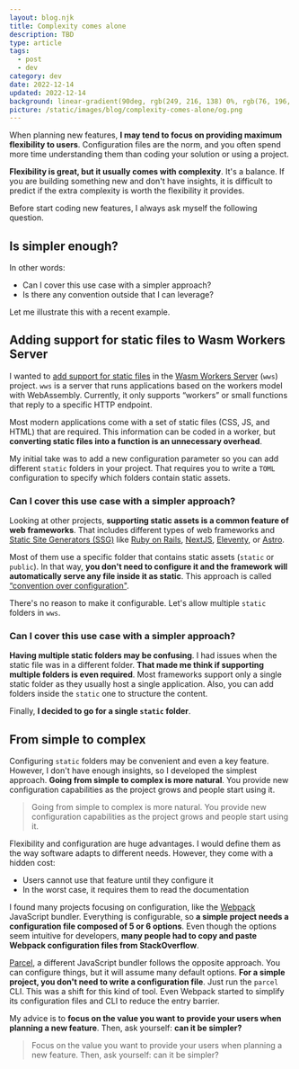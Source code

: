 ```yaml
---
layout: blog.njk
title: Complexity comes alone
description: TBD
type: article
tags:
  - post
  - dev
category: dev
date: 2022-12-14
updated: 2022-12-14
background: linear-gradient(90deg, rgb(249, 216, 138) 0%, rgb(76, 196, 59) 100%);
picture: /static/images/blog/complexity-comes-alone/og.png
---
```


When planning new features, **I may tend to focus on providing maximum flexibility to users**. Configuration files are the norm, and you often spend more time understanding them than coding your solution or using a project.

**Flexibility is great, but it usually comes with complexity**. It's a balance. If you are building something new and don't have insights, it is difficult to predict if the extra complexity is worth the flexibility it provides.

Before start coding new features, I always ask myself the following question.

## Is simpler enough?

In other words: 

- Can I cover this use case with a simpler approach?
- Is there any convention outside that I can leverage?

Let me illustrate this with a recent example.

## Adding support for static files to Wasm Workers Server

I wanted to [add support for static files](https://github.com/vmware-labs/wasm-workers-server/pull/29) in the [Wasm Workers Server](https://github.com/vmware-labs/wasm-workers-server/) (`wws`) project. `wws` is a server that runs applications based on the workers model with WebAssembly. Currently, it only supports “workers” or small functions that reply to a specific HTTP endpoint.

Most modern applications come with a set of static files (CSS, JS, and HTML) that are required. This information can be coded in a worker, but **converting static files into a function is an unnecessary overhead**. 

My initial take was to add a new configuration parameter so you can add different `static` folders in your project. That requires you to write a `TOML` configuration to specify which folders contain static assets.

### Can I cover this use case with a simpler approach?

Looking at other projects, **supporting static assets is a common feature of web frameworks**. That includes different types of web frameworks and [Static Site Generators (SSG)](https://en.wikipedia.org/wiki/Static_site_generator) like [Ruby on Rails](https://rubyonrails.org/), [NextJS](https://nextjs.org/), [Eleventy](https://www.11ty.dev/), or [Astro](https://astro.build).

Most of them use a specific folder that contains static assets (`static` or `public`). In that way, **you don't need to configure it and the framework will automatically serve any file inside it as static**. This approach is called [“convention over configuration"](https://en.wikipedia.org/wiki/Convention_over_configuration). 

There's no reason to make it configurable. Let's allow multiple `static` folders in `wws`.

### Can I cover this use case with a simpler approach?

**Having multiple static folders may be confusing**. I had issues when the static file was in a different folder. **That made me think if supporting multiple folders is even required**. Most frameworks support only a single static folder as they usually host a single application. Also, you can add folders inside the `static` one to structure the content.

Finally, **I decided to go for a single `static` folder**.

## From simple to complex

Configuring `static` folders may be convenient and even a key feature. However, I don't have enough insights, so I developed the simplest approach. **Going from simple to complex is more natural**. You provide new configuration capabilities as the project grows and people start using it.

> Going from simple to complex is more natural. You provide new configuration capabilities as the project grows and people start using it.

Flexibility and configuration are huge advantages. I would define them as the way software adapts to different needs. However, they come with a hidden cost:

- Users cannot use that feature until they configure it
- In the worst case, it requires them to read the documentation

I found many projects focusing on configuration, like the [Webpack](https://webpack.js.org/) JavaScript bundler. Everything is configurable, so **a simple project needs a configuration file composed of 5 or 6 options**. Even though the options seem intuitive for developers, **many people had to copy and paste Webpack configuration files from StackOverflow**. 

[Parcel](https://parceljs.org/), a different JavaScript bundler follows the opposite approach. You can configure things, but it will assume many default options. **For a simple project, you don't need to write a configuration file**. Just run the `parcel` CLI. This was a shift for this kind of tool. Even Webpack started to simplify its configuration files and CLI to reduce the entry barrier.

My advice is to **focus on the value you want to provide your users when planning a new feature**. Then, ask yourself: **can it be simpler?**

> Focus on the value you want to provide your users when planning a new feature. Then, ask yourself: can it be simpler?
